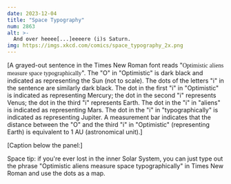 ```yaml
---
date: 2023-12-04
title: "Space Typography"
num: 2863
alt: >-
  And over heeee[...]eeeere (i)s Saturn.
img: https://imgs.xkcd.com/comics/space_typography_2x.png
---
```

[A grayed-out sentence in the Times New Roman font reads "<span style="font-family: 'Times New Roman'">Optimistic aliens measure space typographically</span>". The "O" in "Optimistic" is dark black and indicated as representing the Sun (not to scale). The dots of the letters "i" in the sentence are similarly dark black. The dot in the first "i" in "Optimistic" is indicated as representing Mercury; the dot in the second "i" represents Venus; the dot in the third "i" represents Earth. The dot in the "i" in "aliens" is indicated as representing Mars. The dot in the "i" in "typographically" is indicated as representing Jupiter. A measurement bar indicates that the distance between the "O" and the third "i" in "Optimistic" (representing Earth) is equivalent to 1 AU (astronomical unit).]

[Caption below the panel:]

Space tip: if you're ever lost in the inner Solar System, you can just type out the phrase "Optimistic aliens measure space typographically" in Times New Roman and use the dots as a map.
